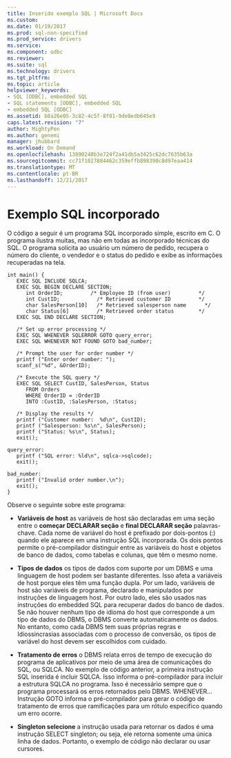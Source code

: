 ```yaml
---
title: Inserido exemplo SQL | Microsoft Docs
ms.custom: 
ms.date: 01/19/2017
ms.prod: sql-non-specified
ms.prod_service: drivers
ms.service: 
ms.component: odbc
ms.reviewer: 
ms.suite: sql
ms.technology: drivers
ms.tgt_pltfrm: 
ms.topic: article
helpviewer_keywords:
- SQL [ODBC], embedded SQL
- SQL statements [ODBC], embedded SQL
- embedded SQL [ODBC]
ms.assetid: b8a26e05-3c82-4c5f-8f01-9de0edb645e9
caps.latest.revision: "7"
author: MightyPen
ms.author: genemi
manager: jhubbard
ms.workload: On Demand
ms.openlocfilehash: 13890248b3e724f2a41db5a3425c62dc7635b63a
ms.sourcegitcommit: cc71f1027884462c359effb898390c8d97eaa414
ms.translationtype: MT
ms.contentlocale: pt-BR
ms.lasthandoff: 12/21/2017
---
```

# <a name="embedded-sql-example"></a>Exemplo SQL incorporado
O código a seguir é um programa SQL incorporado simple, escrito em C. O programa ilustra muitas, mas não em todas as incorporado técnicas do SQL. O programa solicita ao usuário um número de pedido, recupera o número do cliente, o vendedor e o status do pedido e exibe as informações recuperadas na tela.  
  
```  
int main() {  
   EXEC SQL INCLUDE SQLCA;  
   EXEC SQL BEGIN DECLARE SECTION;  
      int OrderID;         /* Employee ID (from user)         */  
      int CustID;            /* Retrieved customer ID         */  
      char SalesPerson[10]   /* Retrieved salesperson name      */  
      char Status[6]         /* Retrieved order status        */  
   EXEC SQL END DECLARE SECTION;  
  
   /* Set up error processing */  
   EXEC SQL WHENEVER SQLERROR GOTO query_error;  
   EXEC SQL WHENEVER NOT FOUND GOTO bad_number;  
  
   /* Prompt the user for order number */  
   printf ("Enter order number: ");  
   scanf_s("%d", &OrderID);  
  
   /* Execute the SQL query */  
   EXEC SQL SELECT CustID, SalesPerson, Status  
      FROM Orders  
      WHERE OrderID = :OrderID  
      INTO :CustID, :SalesPerson, :Status;  
  
   /* Display the results */  
   printf ("Customer number:  %d\n", CustID);  
   printf ("Salesperson: %s\n", SalesPerson);  
   printf ("Status: %s\n", Status);  
   exit();  
  
query_error:  
   printf ("SQL error: %ld\n", sqlca->sqlcode);  
   exit();  
  
bad_number:  
   printf ("Invalid order number.\n");  
   exit();  
}  
```  
  
 Observe o seguinte sobre este programa:  
  
-   **Variáveis de host** as variáveis de host são declaradas em uma seção entre o **começar DECLARAR seção** e **final DECLARAR seção** palavras-chave. Cada nome de variável do host é prefixado por dois-pontos (:) quando ele aparece em uma instrução SQL incorporada. Os dois pontos permite o pré-compilador distinguir entre as variáveis do host e objetos de banco de dados, como tabelas e colunas, que têm o mesmo nome.  
  
-   **Tipos de dados** os tipos de dados com suporte por um DBMS e uma linguagem de host podem ser bastante diferentes. Isso afeta a variáveis de host porque eles têm uma função dupla. Por um lado, variáveis de host são variáveis de programa, declarado e manipulados por instruções de linguagem host. Por outro lado, eles são usados nas instruções do embedded SQL para recuperar dados do banco de dados. Se não houver nenhum tipo de idioma do host que corresponde a um tipo de dados do DBMS, o DBMS converte automaticamente os dados. No entanto, como cada DBMS tem suas próprias regras e Idiossincrasias associadas com o processo de conversão, os tipos de variável do host devem ser escolhidos com cuidado.  
  
-   **Tratamento de erros** o DBMS relata erros de tempo de execução do programa de aplicativos por meio de uma área de comunicações do SQL, ou SQLCA. No exemplo de código anterior, a primeira instrução SQL inserida é incluir SQLCA. Isso informa o pré-compilador para incluir a estrutura SQLCA no programa. Isso é necessário sempre que o programa processará os erros retornados pelo DBMS. WHENEVER... Instrução GOTO informa o pré-compilador para gerar o código de tratamento de erros que ramificações para um rótulo específico quando um erro ocorre.  
  
-   **Singleton selecione** a instrução usada para retornar os dados é uma instrução SELECT singleton; ou seja, ele retorna somente uma única linha de dados. Portanto, o exemplo de código não declarar ou usar cursores.
